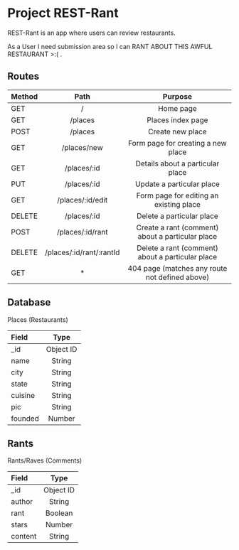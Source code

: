 # Project REST-Rant

REST-Rant is an app where users can review restaurants.


As a User I need submission area so I can RANT ABOUT THIS AWFUL RESTAURANT >:( .

## Routes

| Method        | Path                          | Purpose
| :---          |     :---:                     |     :---:
| GET           | /                             | Home page
| GET           | /places                       | Places index page
| POST          | /places                       | Create new place
| GET           | /places/new                   | Form page for creating a new place
| GET           | /places/:id                   | Details about a particular place
| PUT           | /places/:id                   | Update a particular place
| GET           | /places/:id/edit              | Form page for editing an existing place
| DELETE        | /places/:id                   | Delete a particular place
| POST          | /places/:id/rant              | Create a rant (comment) about a particular place
| DELETE        | /places/:id/rant/:rantId      | Delete a rant (comment) about a particular place
| GET           | *                             | 404 page (matches any route not defined above)


## Database

Places (Restaurants)

| Field        | Type
| :---         |     :---:
| _id          | Object ID
| name         | String
| city         | String
| state        | String
| cuisine      | String
| pic          | String
| founded      | Number

## Rants

Rants/Raves (Comments)

| Field        | Type
| :---         |     :---:
| _id          | Object ID
| author       | String
| rant         | Boolean
| stars        | Number
| content      | String
